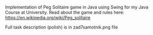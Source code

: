 Implementation of Peg Solitaire game in Java using Swing for my Java Course at University.
Read about the game and rules here: https://en.wikipedia.org/wiki/Peg_solitaire

Full task description (polish) is in zad7samotnik.png file
